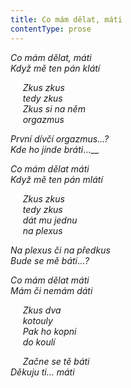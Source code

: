 ```yaml
---
title: Co mám dělat, máti
contentType: prose
---
```


<section>

_Co mám dělat, máti  
Když mě ten pán klátí_

     _Zkus zkus  
     tedy zkus  
     Zkus si na něm  
     orgazmus_

_První dívčí orgazmus…?  
Kde ho jinde bráti_…__

_Co mám dělat máti  
Když mě ten pán mlátí_

     _Zkus zkus  
     tedy zkus  
     dát mu jednu  
     na plexus_

_Na plexus či na předkus  
Bude se mě báti_…_?_

_Co mám dělat máti  
Mám či nemám dáti_

     _Zkus dva  
     kotouly  
     Pak ho kopni  
     do koulí_

     _Začne se tě báti  
Děkuju ti… máti_

</section>
